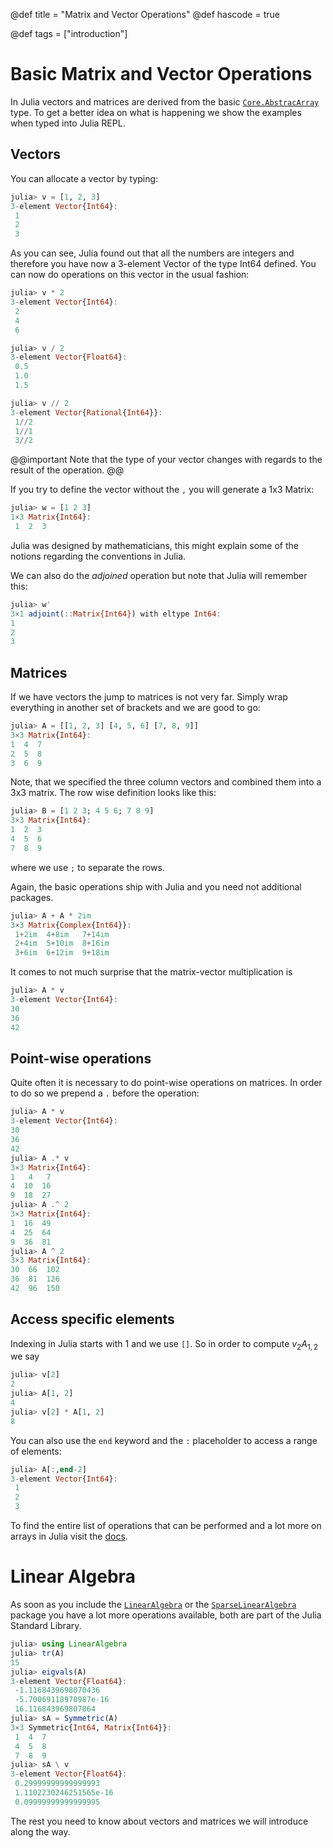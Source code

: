 @def title = "Matrix and Vector Operations"
@def hascode = true

@def tags = ["introduction"]

# Basic Matrix and Vector Operations

In Julia vectors and matrices are derived from the basic [`Core.AbstracArray`](https://docs.julialang.org/en/v1/base/arrays/#lib-arrays) type. To get a better idea on what is happening we show the examples when typed into Julia REPL. 

## Vectors
You can allocate a vector by typing:
```julia
julia> v = [1, 2, 3]
3-element Vector{Int64}:
 1
 2
 3
```
As you can see, Julia found out that all the numbers are integers and therefore you have now a 3-element Vector of the type Int64 defined. You can now do operations on this vector in the usual fashion:
```julia
julia> v * 2
3-element Vector{Int64}:
 2
 4
 6

julia> v / 2
3-element Vector{Float64}:
 0.5
 1.0
 1.5

julia> v // 2
3-element Vector{Rational{Int64}}:
 1//2
 1//1
 3//2
```
@@important
Note that the type of your vector changes with regards to the result of the operation. 
@@

If you try to define the vector without the `,` you will generate a 1x3 Matrix:
```julia
julia> w = [1 2 3]
1×3 Matrix{Int64}:
 1  2  3
 ```
 Julia was designed by mathematicians, this might explain some of the notions regarding the conventions in Julia.

 We can also do the *adjoined* operation but note that Julia will remember this:
 ```julia
julia> w'
3×1 adjoint(::Matrix{Int64}) with eltype Int64:
 1
 2
 3
 ```

## Matrices
 If we have vectors the jump to matrices is not very far. Simply wrap everything in another set of brackets and we are good to go:
 ```julia
 julia> A = [[1, 2, 3] [4, 5, 6] [7, 8, 9]]
3×3 Matrix{Int64}:
 1  4  7
 2  5  8
 3  6  9
 ```
 Note, that we specified the three column vectors and combined them into a 3x3 matrix. 
 The row wise definition looks like this:
 ```julia
julia> B = [1 2 3; 4 5 6; 7 8 9]
3×3 Matrix{Int64}:
 1  2  3
 4  5  6
 7  8  9
 ```
 where we use `;` to separate the rows.

Again, the basic operations ship with Julia and you need not additional packages. 
```julia
julia> A + A * 2im
3×3 Matrix{Complex{Int64}}:
 1+2im  4+8im   7+14im
 2+4im  5+10im  8+16im
 3+6im  6+12im  9+18im

 ```
 It comes to not much surprise that the matrix-vector multiplication is 
 ```julia
julia> A * v
3-element Vector{Int64}:
 30
 36
 42
 ```
## Point-wise operations
 Quite often it is necessary to do point-wise operations on matrices. In order to do so we prepend a `.` before the operation:
 ```julia
 julia> A * v
3-element Vector{Int64}:
 30
 36
 42
 julia> A .* v
3×3 Matrix{Int64}:
 1   4   7
 4  10  16
 9  18  27
 julia> A .^ 2
3×3 Matrix{Int64}:
 1  16  49
 4  25  64
 9  36  81
julia> A ^ 2
3×3 Matrix{Int64}:
 30  66  102
 36  81  126
 42  96  150
```

## Access specific elements

Indexing in Julia starts with 1 and we use `[]`. So in order to compute $v_2 A_{1,2}$ we say
```julia
julia> v[2]
2
julia> A[1, 2]
4
julia> v[2] * A[1, 2]
8
```
You can also use the `end` keyword and the `:` placeholder to access a range of elements:
```julia
julia> A[:,end-2]
3-element Vector{Int64}:
 1
 2
 3
```
To find the entire list of operations that can be performed and a lot more on arrays in Julia visit the [docs](https://docs.julialang.org/en/v1/base/arrays/#lib-arrays).

# Linear Algebra

As soon as you include the [`LinearAlgebra`](https://docs.julialang.org/en/v1/stdlib/LinearAlgebra/) or the [`SparseLinearAlgebra`](https://docs.julialang.org/en/v1/stdlib/SuiteSparse/) package you have a lot more operations available, both are part of the Julia Standard Library.
```julia
julia> using LinearAlgebra
julia> tr(A)
15
julia> eigvals(A)
3-element Vector{Float64}:
 -1.1168439698070436
 -5.70069118970987e-16
 16.116843969807064
julia> sA = Symmetric(A)
3×3 Symmetric{Int64, Matrix{Int64}}:
 1  4  7
 4  5  8
 7  8  9
julia> sA \ v
3-element Vector{Float64}:
 0.29999999999999993
 1.1102230246251565e-16
 0.09999999999999995
```
The rest you need to know about vectors and matrices we will introduce along the way.

